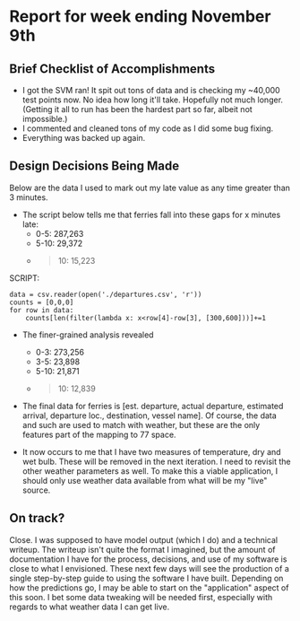 # Report for week ending November 9th #

## Brief Checklist of Accomplishments ##
* I got the SVM ran!  It spit out tons of data and is checking my ~40,000 test
points now.  No idea how long it'll take.  Hopefully not much longer.  (Getting
it all to run has been the hardest part so far, albeit not impossible.)
* I commented and cleaned tons of my code as I did some bug fixing.
* Everything was backed up again.

## Design Decisions Being Made ##
Below are the data I used to mark out my late value as any time greater than 3
minutes.
* The script below tells me that ferries fall into these gaps for x
minutes late:
    * 0-5: 287,263
    * 5-10: 29,372
    * >10: 15,223

SCRIPT:

    data = csv.reader(open('./departures.csv', 'r'))
    counts = [0,0,0]
    for row in data:
        counts[len(filter(lambda x: x<row[4]-row[3], [300,600]))]+=1

* The finer-grained analysis revealed
    * 0-3: 273,256
    * 3-5: 23,898
    * 5-10: 21,871
    * >10: 12,839

* The final data for ferries is
[est. departure, actual departure, estimated arrival, departure loc.,
destination, vessel name].  Of course, the data and such are used to match with
weather, but these are the only features part of the mapping to 77 space.

* It now occurs to me that I have two measures of temperature, dry and wet bulb.
These will be removed in the next iteration.  I need to revisit the other weather
parameters as well.  To make this a viable application, I should only use weather
data available from what will be my "live" source.


## On track? ##
Close.  I was supposed to have model output (which I do) and a technical writeup.
The writeup isn't quite the format I imagined, but the amount of documentation I
have for the process, decisions, and use of my software is close to what I envisioned.
These next few days will see the production of a single step-by-step guide to
using the software I have built.  Depending on how the predictions go, I may
be able to start on the "application" aspect of this soon.  I bet some data
tweaking will be needed first, especially with regards to what weather data I can
get live.